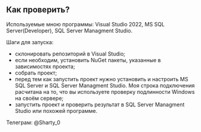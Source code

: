 Как проверить?
-------------------------------------------------------------
Используемые мною программы: Visual Studio 2022, MS SQL Server(Developer), SQL Server Managment Studio.

Шаги для запуска:
  - склонировать репозиторий в Visual Studio;
  - если необходим, установить NuGet пакеты, указанные в зависимостях проекта;
  - собрать проект;
  - перед тем как запустить проект нужно установить и настроить MS SQL Server и
    SQL Server Managment Studio. Моя строка подключения расчитана на то, что вы используете проверку подлинности Windows
    на своём сервере;
  - запустить проект и проверить результат в SQL Server Managment Studio или похожей программе.

Телеграм: @Sharty_0
